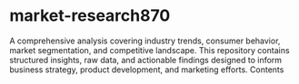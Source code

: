 # market-research870
A comprehensive analysis covering industry trends, consumer behavior, market segmentation, and competitive landscape. This repository contains structured insights, raw data, and actionable findings designed to inform business strategy, product development, and marketing efforts.  Contents
